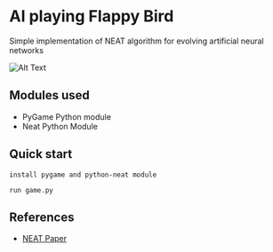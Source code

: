 # AI playing Flappy Bird

Simple implementation of NEAT algorithm for evolving artificial neural networks

![Alt Text](https://github.com/waasnipun/ai_flappy_bird/blob/master/sources/video.gif)

## Modules used
- PyGame Python module
- Neat Python Module

## Quick start
``` install pygame and python-neat module ```

``` run game.py ```

## References
- [NEAT Paper](http://nn.cs.utexas.edu/downloads/papers/stanley.cec02.pdf)


